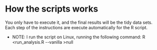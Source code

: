 # How the scripts works

You only have to execute it, and the final results will be the tidy data sets. Each step of the instructions are execute automatically for the R script.

* NOTE: I run the script on Linux, running the following command: R <run_analysis.R --vanilla >null
